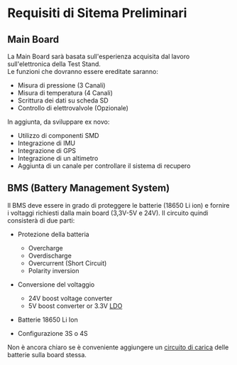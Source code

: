 # Requisiti di Sitema Preliminari

## Main Board
La Main Board sarà basata sull'esperienza acquisita dal lavoro sull'elettronica della Test Stand.  
Le funzioni che dovranno essere ereditate saranno:
* Misura di pressione (3 Canali)
* Misura di temperatura (4 Canali) 
* Scrittura dei dati su scheda SD
* Controllo di elettrovalvole (Opzionale)

In aggiunta, da sviluppare ex novo: 
* Utilizzo di componenti SMD
* Integrazione di IMU
* Integrazione di GPS
* Integrazione di un altimetro
* Aggiunta di un canale per controllare il sistema di recupero

## BMS (Battery Management System)
Il BMS deve essere in grado di proteggere le batterie (18650 Li ion) e fornire i voltaggi richiesti dalla main board (3,3V-5V e 24V).
Il circuito quindi consisterà di due parti: 

* Protezione della batteria
  * Overcharge
  * Overdischarge
  * Overcurrent (Short Circuit)
  * Polarity inversion
  
* Conversione del voltaggio
  * 24V boost voltage converter
  * 5V boost converter or 3.3V [LDO](https://datasheet.lcsc.com/szlcsc/1811201117_Advanced-Monolithic-Systems-AMS-AMS1117-3-3_C6186.pdf)

* Batterie 18650 Li Ion
 * Configurazione 3S o 4S

Non è ancora chiaro se è conveniente aggiungere un [circuito di carica](https://www.piekarz.pl/pl/pdf.php?id=30089) delle batterie sulla board stessa. 
